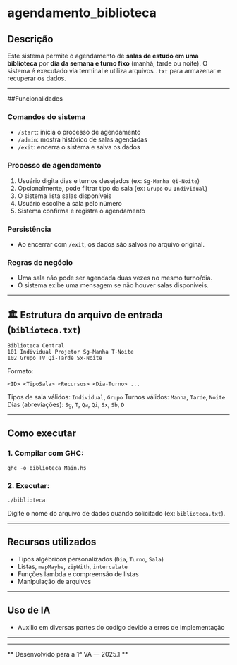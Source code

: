 # agendamento_biblioteca

## Descrição
Este sistema permite o agendamento de **salas de estudo em uma biblioteca** por **dia da semana e turno fixo** (manhã, tarde ou noite). O sistema é executado via terminal e utiliza arquivos `.txt` para armazenar e recuperar os dados.

---

##Funcionalidades

### Comandos do sistema
- `/start`: inicia o processo de agendamento
- `/admin`: mostra histórico de salas agendadas
- `/exit`: encerra o sistema e salva os dados

### Processo de agendamento
1. Usuário digita dias e turnos desejados (ex: `Sg-Manha Qi-Noite`)
2. Opcionalmente, pode filtrar tipo da sala (ex: `Grupo` ou `Individual`)
3. O sistema lista salas disponíveis
4. Usuário escolhe a sala pelo número
5. Sistema confirma e registra o agendamento

### Persistência
- Ao encerrar com `/exit`, os dados são salvos no arquivo original.

### Regras de negócio
- Uma sala não pode ser agendada duas vezes no mesmo turno/dia.
- O sistema exibe uma mensagem se não houver salas disponíveis.

---

## 🏛️ Estrutura do arquivo de entrada (`biblioteca.txt`)
```
Biblioteca Central
101 Individual Projetor Sg-Manha T-Noite
102 Grupo TV Qi-Tarde Sx-Noite
```

Formato:
```
<ID> <TipoSala> <Recursos> <Dia-Turno> ...
```

Tipos de sala válidos: `Individual`, `Grupo`
Turnos válidos: `Manha`, `Tarde`, `Noite`
Dias (abreviações): `Sg`, `T`, `Qa`, `Qi`, `Sx`, `Sb`, `D`

---

## Como executar

### 1. Compilar com GHC:
```
ghc -o biblioteca Main.hs
```

### 2. Executar:
```
./biblioteca
```

Digite o nome do arquivo de dados quando solicitado (ex: `biblioteca.txt`).

---

## Recursos utilizados
- Tipos algébricos personalizados (`Dia`, `Turno`, `Sala`)
- Listas, `mapMaybe`, `zipWith`, `intercalate`
- Funções lambda e compreensão de listas
- Manipulação de arquivos

---

## Uso de IA
- Auxilio em diversas partes do codigo devido a erros de implementação
---



---

** Desenvolvido para a 1ª VA — 2025.1 **

